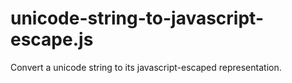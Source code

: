 unicode-string-to-javascript-escape.js
======================================

Convert a unicode string to its javascript-escaped representation.
